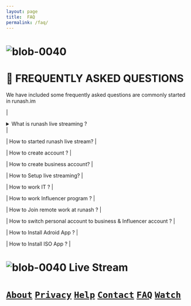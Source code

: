 ```yaml
--- 
layout: page 
title:  FAQ 
permalink: /faq/ 
--- 
```

# ![blob-0040](https://user-images.githubusercontent.com/61916324/132724592-e5bef25e-36d9-4da8-bbc6-84a24183c8e2.png) 

# 📖 FREQUENTLY ASKED QUESTIONS 

We have included some frequently asked questions are commonly started in runash.im 

| <details>
<summary>What is runash live streaming ?</summary>
Runash is a live retail streming platform,where the retailers can meet to buyers and demonstrate their organic products
</details> |

| How to started runash live stream? |

| How to create account ? |

| How to create business account? |

| How to Setup live streaming? |

| How to work IT ? |

| How to work Influencer program ? |

| How to Join remote work at runash ? |

| How to switch personal account to business & Influencer account ? |

| How to Install Adroid App ? |

| How to Install ISO App ? |

# ![blob-0040](https://user-images.githubusercontent.com/61916324/132724592-e5bef25e-36d9-4da8-bbc6-84a24183c8e2.png) Live Stream

# [``About``](https://runash.in/about)  [``Privacy``](https://runash.in/privacy) [``Help``](https://runash.in/help) [``Contact``](https://runash.in/contact) [``FAQ``](https://runash.in/faq) [``Watch``](https://runash.in/watch)


